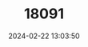 ---
title: "18091"
category: "Potamilus capax"
draft: false
date: 2024-02-22 13:03:50
languages:
  English: ["Fat Pocketbook Pearly Mussel", "Fat Pocketbook"]
---